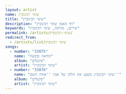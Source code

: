 ```yaml
---
layout: artist
name: שימי רבינוביץ
title: "שימי רבינוביץ"
description: "דף האמן שימי רבינוביץ"
keywords: "שירים, מוזיקה, שימי רבינוביץ"
permalink: /artists/שימי-רבינוביץ/
redirect_from:
  - /artists/list/שימי רבינוביץ
songs:
  - number: "33075"
    name: "הודאה ובקשה"
    album: "סינגלים"
    artist: "שימי רבינוביץ"
  - number: "33076"
    name: "שימי רבינוביץ מבצע את הלחן של אביו ''אודה השם''"
    album: "סינגלים"
    artist: "שימי רבינוביץ"
---
```

